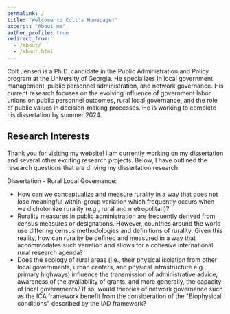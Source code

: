 ```yaml
---
permalink: /
title: "Welcome to Colt's Homepage!"
excerpt: "About me"
author_profile: true
redirect_from: 
  - /about/
  - /about.html
--- 
```


Colt Jensen is a Ph.D. candidate in the Public Administration and Policy program at the University of Georgia. He specializes in local government management, public personnel administration, and network governance. His current research focuses on the evolving influence of government labor unions on public personnel outcomes, rural local governance, and the role of public values in decision-making processes. He is working to complete his dissertation by summer 2024.

## Research Interests

Thank you for visiting my website! I am currently working on my dissertation and several other exciting research projects. Below, I have outlined the research questions that are driving my dissertation research. 

Dissertation - Rural Local Governance:
- How can we conceptualize and measure rurality in a way that does not lose meaningful within-group variation which frequently occurs when we dichotomize rurality (e.g., rural and metropolitan)?
- Rurality measures in public administration are frequently derived from census measures or designations. However, countries around the world use differing census methodologies and definitions of rurality. Given this reality, how can rurality be defined and measured in a way that accommodates such variation and allows for a cohesive international rural research agenda? 
- Does the ecology of rural areas (i.e., their physical isolation from other local governments, urban centers, and physical infrastructure e.g., primary highways) influence the transmission of administrative advice, awareness of the availability of grants, and more generally, the capacity of local governments? If so, would theories of network governance such as the ICA framework benefit from the consideration of the "Biophysical conditions" described by the IAD framework?

